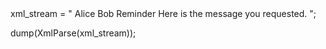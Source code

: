 <cfscript>
  xml_stream = "
    <note>
      <to>Alice</to>
      <from>Bob</from>
      <heading>Reminder</heading>
      <body>Here is the message you requested.</body>
    </note>
  ";

  dump(XmlParse(xml_stream));
</cfscript>
